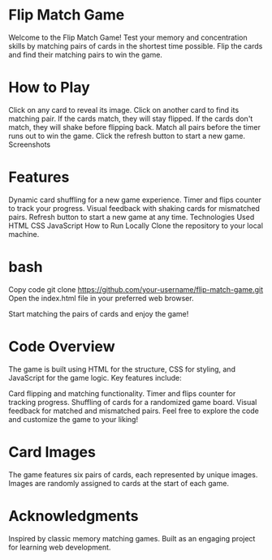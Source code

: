 
# Flip Match Game
Welcome to the Flip Match Game! Test your memory and concentration skills by matching pairs of cards in the shortest time possible. Flip the cards and find their matching pairs to win the game.

# How to Play
Click on any card to reveal its image.
Click on another card to find its matching pair.
If the cards match, they will stay flipped.
If the cards don't match, they will shake before flipping back.
Match all pairs before the timer runs out to win the game.
Click the refresh button to start a new game.
Screenshots

# Features
Dynamic card shuffling for a new game experience.
Timer and flips counter to track your progress.
Visual feedback with shaking cards for mismatched pairs.
Refresh button to start a new game at any time.
Technologies Used
HTML
CSS
JavaScript
How to Run Locally
Clone the repository to your local machine.

# bash
Copy code
git clone https://github.com/your-username/flip-match-game.git
Open the index.html file in your preferred web browser.

Start matching the pairs of cards and enjoy the game!

# Code Overview
The game is built using HTML for the structure, CSS for styling, and JavaScript for the game logic. Key features include:

Card flipping and matching functionality.
Timer and flips counter for tracking progress.
Shuffling of cards for a randomized game board.
Visual feedback for matched and mismatched pairs.
Feel free to explore the code and customize the game to your liking!

# Card Images
The game features six pairs of cards, each represented by unique images. Images are randomly assigned to cards at the start of each game.

# Acknowledgments
Inspired by classic memory matching games.
Built as an engaging project for learning web development.
